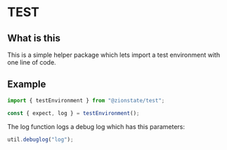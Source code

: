 # TEST

## What is this

This is a simple helper package which lets import a test environment with one line of code.

## Example

```js
import { testEnvironment } from "@zionstate/test";

const { expect, log } = testEnvironment();
```

The log function logs a debug log which has this parameters:

```js
util.debuglog("log");
```
